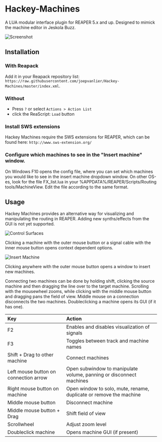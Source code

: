 # Hackey-Machines
A LUA modular interface plugin for REAPER 5.x and up. Designed to mimick the machine editor in Jeskola Buzz.

![Screenshot](https://i.imgur.com/WP1kY6h.png)

## Installation
### With Reapack
Add it in your Reapack repository list: `https://raw.githubusercontent.com/joepvanlier/Hackey-Machines/master/index.xml`.

### Without
- Press `?` or select `Actions > Action List`
- click the ReaScript: `Load` button

### Install SWS extensions
Hackey Machines require the SWS extensions for REAPER, which can be found here: `http://www.sws-extension.org/`

### Configure which machines to see in the "Insert machine" window.
On Windows F10 opens the config file, where you can set which machines you would like to see in the insert machine dropdown window.
On other OS-es, look for the file FX_list.lua in your %APPDATA%/REAPER/Scripts/Routing tools/MachineView. Edit the file according to the same format.

## Usage
Hackey Machines provides an alternative way for visualizing and manipulating the routing in REAPER. Adding 
new synths/effects from the GUI is not yet supported.

![Control Surfaces](https://i.imgur.com/VXhQdzy.png)

Clicking a machine with the outer mouse button or a signal cable with the inner mouse button opens context dependent options.


![Insert Machine](https://i.imgur.com/lQ5DTvu.png)

Clicking anywhere with the outer mouse button opens a window to insert new machines.


Connecting two machines can be done by holding shift, clicking the source machine and then dragging the line over to the target machine. Scrolling with the mousewheel zooms, while clicking with the middle mouse button and dragging pans the field of view. Middle mouse on a connection disconnects the two machines. Doubleclicking a machine opens its GUI (if it has one).


| Key                   		| Action                                                                |
|:--------------------------------------|:----------------------------------------------------------------------|
| F2 | Enables and disables visualization of signals |
| F3 | Toggles between track and machine names |
| Shift + Drag to other machine | Connect machines |
| Left mouse button on connection arrow | Open subwindow to manipulate volume, panning or disconnect machines |
| Right mouse button on machine | Open window to solo, mute, rename, duplicate or remove the machine |
| Middle mouse button | Disconnect machine |
| Middle mouse button + Drag | Shift field of view |
| Scrollwheel | Adjust zoom level |
| Doubleclick machine | Opens machine GUI (if present) |



